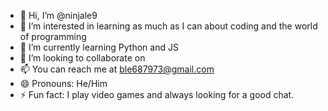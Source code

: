 - 👋 Hi, I’m @ninjale9
- 👀 I’m interested in learning as much as I can about coding and the world of programming 
- 🌱 I’m currently learning Python and JS
- 💞️ I’m looking to collaborate on 
- 📫 You can reach me at  ble687973@gmail.com
- 😄 Pronouns: He/Him
- ⚡ Fun fact: I play video games and always looking for a good chat. 

<!---
ninjale9/ninjale9 is a ✨ special ✨ repository because its `README.md` (this file) appears on your GitHub profile.
You can click the Preview link to take a look at your changes.
--->
